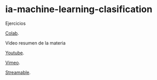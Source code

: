 # ia-machine-learning-clasification
Ejercicios

[Colab](https://colab.research.google.com/notebooks/intro.ipynb).


Video resumen de la materia

[Youtube](https://youtu.be/Ry0OlwWPin4).

[Vimeo](https://vimeo.com/656701598).

[Streamable](https://streamable.com/yhisf5).
